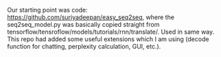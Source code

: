 Our starting point was code: https://github.com/suriyadeepan/easy_seq2seq, where the seq2seq_model.py was basically copied straight from tensorflow/tensroflow/models/tutorials/rnn/translate/. Used in same way.
This repo had added some useful extensions which I am using (decode function for chatting, perplexity calculation, GUI, etc.). 
